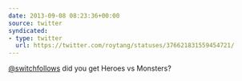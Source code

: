 ```yaml
---
date: 2013-09-08 08:23:36+00:00
source: twitter
syndicated:
- type: twitter
  url: https://twitter.com/roytang/statuses/376621831559454721/
---
```


[@switchfollows](https://twitter.com/switchfollows/) did you get Heroes vs Monsters?